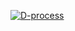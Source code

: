 [![D-process](https://github.com/skills/introduction-to-github/actions/workflows/ZIP12.yml/badge.svg?branch=My-first)](https://github.com/skills/introduction-to-github/actions/workflows/workflow.yml)
